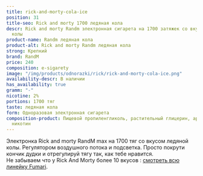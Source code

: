 ```yaml
---
title: rick-and-morty-cola-ice
position: 31
title-seo: Rick and morty 1700 ледяная кола
descr: Rick and morty Randm электронная сигарета на 1700 затяжек со вкусом ледяной
  колы
product-name: Randm ледяная кола
product-alt: Rick and morty Randm ледяная кола
strong: Крепкий
brand: RandM
price: 240
composition: e-sigarety
image: "/img/products/odnorazki/rick/rick-and-morty-cola-ice.png"
availability-descr: В наличии
has_availability: true
gramm: "-"
nicotine: 2%
portions: 1700 тяг
taste: ледяная кола
form: Одноразовая электронная сигарета
composition-product: Пищевой пропиленгликоль, растительный глицерин, ароматизатор,
  никотин
---
```


Электронка Rick and morty ️RandM max на 1700 тяг со вкусом ледяной колы. Регулятором воздушного потока и подсветка. Просто покрути кончик дудки и отрегулируй тягу так, как тебе нравится.<br>
Не забываем что у Rick And Morty более 10 вкусов : [смотреть всю линейку Fumari](/pods-rick-and-morty).